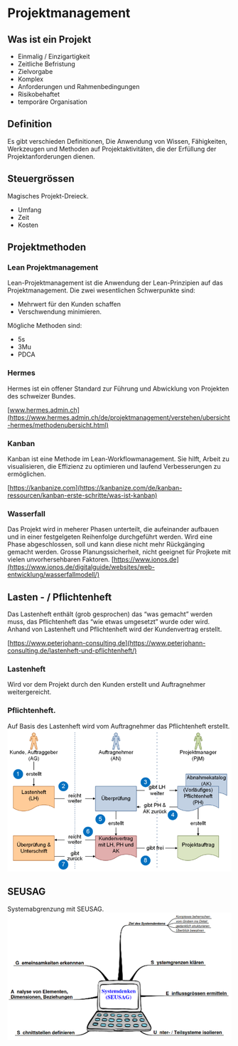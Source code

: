 # Projektmanagement

## Was ist ein Projekt
- Einmalig / Einzigartigkeit
- Zeitliche Befristung
- Zielvorgabe
- Komplex
- Anforderungen und Rahmenbedingungen
- Risikobehaftet
- temporäre Organisation

## Definition
Es gibt verschieden Definitionen, 
Die Anwendung von Wissen, Fähigkeiten, Werkzeugen und Methoden auf Projektaktivitäten, die der Erfüllung der Projektanforderungen dienen.

## Steuergrössen
Magisches Projekt-Dreieck.
- Umfang
- Zeit 
- Kosten

## Projektmethoden

### Lean Projektmanagement
Lean-Projektmanagement ist die Anwendung der Lean-Prinzipien auf das Projektmanagement. Die zwei wesentlichen Schwerpunkte sind:
- Mehrwert für den Kunden schaffen
- Verschwendung minimieren.

Mögliche Methoden sind:
- 5s
- 3Mu
- PDCA

### Hermes
Hermes ist ein offener Standard zur Führung und Abwicklung von Projekten des schweizer Bundes.

[www.hermes.admin.ch](https://www.hermes.admin.ch/de/projektmanagement/verstehen/ubersicht-hermes/methodenubersicht.html)

### Kanban
Kanban ist eine Methode im Lean-Workflowmanagement.
Sie hilft, Arbeit zu visualisieren, die Effizienz zu optimieren und laufend Verbesserungen zu ermöglichen.

[https://kanbanize.com](https://kanbanize.com/de/kanban-ressourcen/kanban-erste-schritte/was-ist-kanban)

### Wasserfall
Das Projekt wird in meherer Phasen unterteilt, die aufeinander aufbauen und in einer festgelgeten Reihenfolge durchgeführt werden.
Wird eine Phase abgeschlossen, soll und kann diese nicht mehr Rückgänging gemacht werden.
Grosse Planungssicherheit, nicht geeignet für Projkete mit vielen unvorhersehbaren Faktoren.
[https://www.ionos.de](https://www.ionos.de/digitalguide/websites/web-entwicklung/wasserfallmodell/)

## Lasten - / Pflichtenheft
Das Lastenheft enthält (grob gesprochen) das “was gemacht” werden muss, das Pflichtenheft das “wie etwas umgesetzt” wurde oder wird.
Anhand von Lastenheft und Pflichtenheft wird der Kundenvertrag erstellt.

[https://www.peterjohann-consulting.de](https://www.peterjohann-consulting.de/lastenheft-und-pflichtenheft/)

### Lastenheft
Wird vor dem Projekt durch den Kunden erstellt und Auftragnehmer weitergereicht.

### Pflichtenheft.
Auf Basis des Lastenheft wird vom Auftragnehmer das Pflichtenheft erstellt.  
![Ablauf](./images/L-P_Heft.png)

## SEUSAG
Systemabgrenzung mit SEUSAG.
![SEUSAG](./images/seusag.png)


